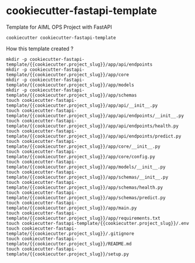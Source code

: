 # cookiecutter-fastapi-template
Template for AIML OPS Project with FastAPI

    cookiecutter cookiecutter-fastapi-template

How this template created ?

    mkdir -p cookiecutter-fastapi-template/{{cookiecutter.project_slug}}/app/api/endpoints
    mkdir -p cookiecutter-fastapi-template/{{cookiecutter.project_slug}}/app/core
    mkdir -p cookiecutter-fastapi-template/{{cookiecutter.project_slug}}/app/models
    mkdir -p cookiecutter-fastapi-template/{{cookiecutter.project_slug}}/app/schemas
    touch cookiecutter-fastapi-template/{{cookiecutter.project_slug}}/app/api/__init__.py
    touch cookiecutter-fastapi-template/{{cookiecutter.project_slug}}/app/api/endpoints/__init__.py
    touch cookiecutter-fastapi-template/{{cookiecutter.project_slug}}/app/api/endpoints/health.py
    touch cookiecutter-fastapi-template/{{cookiecutter.project_slug}}/app/api/endpoints/predict.py
    touch cookiecutter-fastapi-template/{{cookiecutter.project_slug}}/app/core/__init__.py
    touch cookiecutter-fastapi-template/{{cookiecutter.project_slug}}/app/core/config.py
    touch cookiecutter-fastapi-template/{{cookiecutter.project_slug}}/app/models/__init__.py
    touch cookiecutter-fastapi-template/{{cookiecutter.project_slug}}/app/schemas/__init__.py
    touch cookiecutter-fastapi-template/{{cookiecutter.project_slug}}/app/schemas/health.py
    touch cookiecutter-fastapi-template/{{cookiecutter.project_slug}}/app/schemas/predict.py
    touch cookiecutter-fastapi-template/{{cookiecutter.project_slug}}/app/main.py
    touch cookiecutter-fastapi-template/{{cookiecutter.project_slug}}/app/requirements.txt
    touch cookiecutter-fastapi-template/{{cookiecutter.project_slug}}/.env
    touch cookiecutter-fastapi-template/{{cookiecutter.project_slug}}/.gitignore
    touch cookiecutter-fastapi-template/{{cookiecutter.project_slug}}/README.md
    touch cookiecutter-fastapi-template/{{cookiecutter.project_slug}}/setup.py
